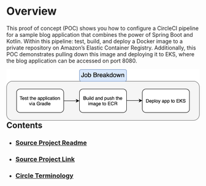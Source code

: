 # Overview

This proof of concept (POC) shows you how to configure a CircleCI pipeline for a sample blog application that combines the power of Spring Boot and Kotlin. Within this pipeline: test, build, and deploy a Docker image to a private repository on Amazon’s Elastic Container Registry. Additionally, this POC demonstrates pulling down this image and deploying it to EKS, where the blog application can be accessed on port 8080.

<img src="https://raw.githubusercontent.com/liatrio/circleci-pipeline-poc/master/images/jobflow.png"
     alt="Job Breakdown"
     style="float: left; margin-right: 10px;" />

## Contents

* ### <a href="https://github.com/liatrio/circleci-pipeline-poc/blob/master/app_documentation.adoc" target="_top">Source Project Readme</a>

* ### <a href="https://github.com/spring-guides/tut-spring-boot-kotlin" target="_top">Source Project Link</a>

* ### <a href="https://github.com/liatrio/circleci-pipeline-poc/blob/master/circleci_terminology.md" target="_top">Circle Terminology</a>

